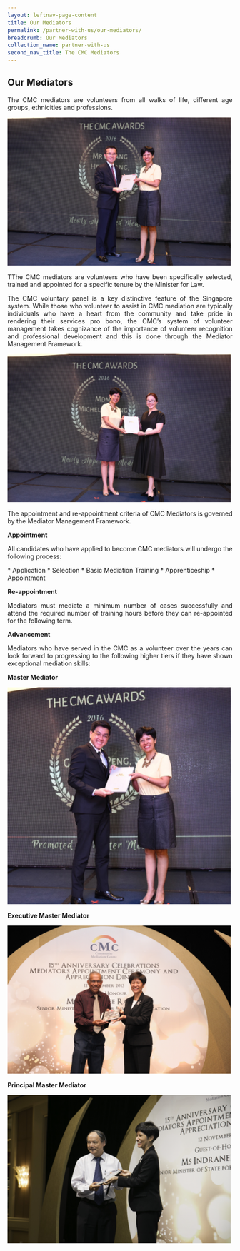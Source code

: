 ```yaml
---
layout: leftnav-page-content
title: Our Mediators
permalink: /partner-with-us/our-mediators/
breadcrumb: Our Mediators
collection_name: partner-with-us
second_nav_title: The CMC Mediators
---
```


Our Mediators
---

<p style="text-align: justify">The CMC mediators are volunteers from all walks of life, different age groups, ethnicities and professions.</p>

<div class="image"><img src="/images/1504159397889.png/" title="Our Mediators 1" alt="Our Mediators 1" style="width:500px"></div>

<p style="text-align: justify">TThe CMC mediators are volunteers who have been specifically selected, trained and appointed for a specific tenure by the Minister for Law.</p>

<p style="text-align: justify">The CMC voluntary panel is a key distinctive feature of the Singapore system. While those who volunteer to assist in CMC mediation are typically individuals who have a heart from the community and take pride in rendering their services pro bono, the CMC’s system of volunteer management takes cognizance of the importance of volunteer recognition and professional development and this is done through the Mediator Management Framework.</p> 

<div class="image"><img src="/images/1545105261780.png/" title="Our Mediators 2" alt="Our Mediators 2" style="width:500px"></div>

<p style="text-align: justify">The appointment and re-appointment criteria of CMC Mediators is governed by the Mediator Management Framework.</p>

**Appointment**

<p style="text-align: justify">All candidates who have applied to become CMC mediators will undergo the following process:</p>
* Application
* Selection
* Basic Mediation Training
* Apprenticeship
* Appointment 

**Re-appointment**

<p style="text-align: justify">Mediators must mediate a minimum number of cases successfully and attend the required number of training hours before they can re-appointed for the following term.</p> 

**Advancement**

<p style="text-align: justify">Mediators who have served in the CMC as a volunteer over the years can look forward to progressing to the following higher tiers if they have shown exceptional mediation skills:</p>

**Master Mediator**<br>
<div class="image"><img src="/images/1545105431089.png/" title="Master Mediator" alt="Master Mediator" style="width:500px"></div>

**Executive Master Mediator**<br>
<div class="image"><img src="/images/1545105501149.png/" title="Executive Master Mediator" alt="Executive Master Mediator" style="width:500px"></div>

**Principal Master Mediator**<br>
<div class="image"><img src="/images/1545105569462.png/" title="Principal Master Mediator" alt="Principal Master Mediator" style="width:500px"></div>

